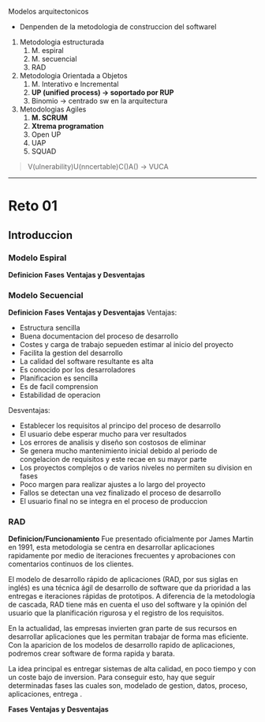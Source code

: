 Modelos arquitectonicos
- Denpenden de la metodologia de construccion del softwarel
1. Metodologia estructurada
	1. M. espiral
	2. M. secuencial
	3. RAD
2. Metodologia Orientada a Objetos
	1. M. Interativo e Incremental
	2. **UP (unified process) -> soportado por RUP**
	3. Binomio -> centrado sw en la arquitectura
4. Metodologias Agiles
	1. **M. SCRUM**
	2. **Xtrema programation**
	3. Open UP
	4. UAP
	5. SQUAD
	

> V(ulnerability)U(nncertable)C()A() -> VUCA

--------
# Reto 01
## Introduccion


### Modelo Espiral
**Definicion**
**Fases**
**Ventajas y Desventajas**
### Modelo Secuencial
**Definicion**
**Fases**
**Ventajas y Desventajas**
Ventajas: 
- Estructura sencilla
- Buena documentacion del proceso de desarrollo
- Costes y carga de trabajo sepueden estimar al inicio del proyecto
- Facilita la gestion del desarrollo
- La calidad del software resultante es alta
- Es conocido por los desarroladores
- Planificacion es sencilla
- Es de facil comprension
- Estabilidad de operacion

Desventajas: 
- Establecer los requisitos al principo del proceso de desarrollo
- El usuario debe esperar mucho para ver resultados
- Los errores de analisis y diseño son costosos de eliminar
- Se genera mucho mantenimiento inicial debido al periodo de congelacion de requisitos y este recae en su mayor parte
- Los proyectos complejos o de varios niveles no permiten su division en fases
- Poco margen para realizar ajustes a lo largo del proyecto
- Fallos se detectan una vez finalizado el proceso de desarrollo
- El usuario final no se integra en el proceso de produccion

### RAD
**Definicion/Funcionamiento**
Fue presentado oficialmente por James Martin en 1991, esta metodologia se centra en desarrollar aplicaciones rapidamente por medio de iteraciones frecuentes y aprobaciones con comentarios continuos de los clientes. 

El modelo de desarrollo rápido de aplicaciones (RAD, por sus siglas en inglés) es una técnica ágil de desarrollo de software que da prioridad a las entregas e iteraciones rápidas de prototipos. A diferencia de la metodología de cascada, RAD tiene más en cuenta el uso del software y la opinión del usuario que la planificación rigurosa y el registro de los requisitos.



En la actualidad, las empresas invierten gran parte de sus recursos en desarrollar aplicaciones que les permitan trabajar de forma mas eficiente. Con la aparicion de los modelos de desarrollo rapido de aplicaciones, podremos crear software de forma rapida y barata.

La idea principal es entregar sistemas de alta calidad, en poco tiempo y con un coste bajo de inversion. Para conseguir esto, hay que seguir determinadas fases las cuales son, modelado de gestion, datos, proceso, aplicaciones, entrega .

**Fases**
**Ventajas y Desventajas**



 
 
